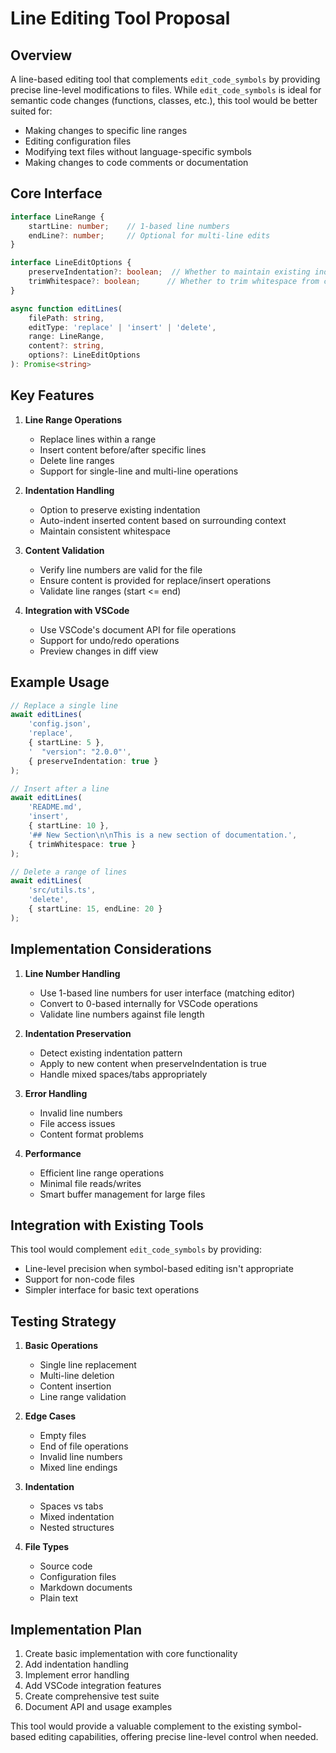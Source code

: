 # Line Editing Tool Proposal

## Overview

A line-based editing tool that complements `edit_code_symbols` by providing precise line-level modifications to files. While `edit_code_symbols` is ideal for semantic code changes (functions, classes, etc.), this tool would be better suited for:

- Making changes to specific line ranges
- Editing configuration files
- Modifying text files without language-specific symbols
- Making changes to code comments or documentation

## Core Interface

```typescript
interface LineRange {
    startLine: number;    // 1-based line numbers
    endLine?: number;     // Optional for multi-line edits
}

interface LineEditOptions {
    preserveIndentation?: boolean;  // Whether to maintain existing indentation
    trimWhitespace?: boolean;      // Whether to trim whitespace from content
}

async function editLines(
    filePath: string,
    editType: 'replace' | 'insert' | 'delete',
    range: LineRange,
    content?: string,
    options?: LineEditOptions
): Promise<string>
```

## Key Features

1. **Line Range Operations**
   - Replace lines within a range
   - Insert content before/after specific lines
   - Delete line ranges
   - Support for single-line and multi-line operations

2. **Indentation Handling**
   - Option to preserve existing indentation
   - Auto-indent inserted content based on surrounding context
   - Maintain consistent whitespace

3. **Content Validation**
   - Verify line numbers are valid for the file
   - Ensure content is provided for replace/insert operations
   - Validate line ranges (start <= end)

4. **Integration with VSCode**
   - Use VSCode's document API for file operations
   - Support for undo/redo operations
   - Preview changes in diff view

## Example Usage

```typescript
// Replace a single line
await editLines(
    'config.json',
    'replace',
    { startLine: 5 },
    '  "version": "2.0.0"',
    { preserveIndentation: true }
);

// Insert after a line
await editLines(
    'README.md',
    'insert',
    { startLine: 10 },
    '## New Section\n\nThis is a new section of documentation.',
    { trimWhitespace: true }
);

// Delete a range of lines
await editLines(
    'src/utils.ts',
    'delete',
    { startLine: 15, endLine: 20 }
);
```

## Implementation Considerations

1. **Line Number Handling**
   - Use 1-based line numbers for user interface (matching editor)
   - Convert to 0-based internally for VSCode operations
   - Validate line numbers against file length

2. **Indentation Preservation**
   - Detect existing indentation pattern
   - Apply to new content when preserveIndentation is true
   - Handle mixed spaces/tabs appropriately

3. **Error Handling**
   - Invalid line numbers
   - File access issues
   - Content format problems

4. **Performance**
   - Efficient line range operations
   - Minimal file reads/writes
   - Smart buffer management for large files

## Integration with Existing Tools

This tool would complement `edit_code_symbols` by providing:
- Line-level precision when symbol-based editing isn't appropriate
- Support for non-code files
- Simpler interface for basic text operations

## Testing Strategy

1. **Basic Operations**
   - Single line replacement
   - Multi-line deletion
   - Content insertion
   - Line range validation

2. **Edge Cases**
   - Empty files
   - End of file operations
   - Invalid line numbers
   - Mixed line endings

3. **Indentation**
   - Spaces vs tabs
   - Mixed indentation
   - Nested structures

4. **File Types**
   - Source code
   - Configuration files
   - Markdown documents
   - Plain text

## Implementation Plan

1. Create basic implementation with core functionality
2. Add indentation handling
3. Implement error handling
4. Add VSCode integration features
5. Create comprehensive test suite
6. Document API and usage examples

This tool would provide a valuable complement to the existing symbol-based editing capabilities, offering precise line-level control when needed.
